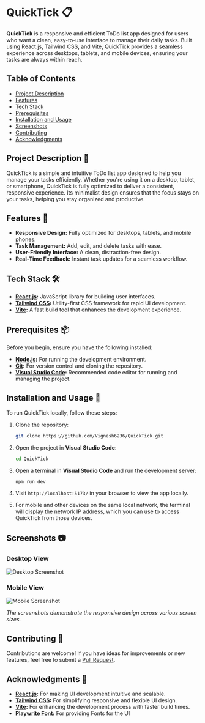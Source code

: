 # QuickTick 📋

**QuickTick** is a responsive and efficient ToDo list app designed for users who want a clean, easy-to-use interface to manage their daily tasks. Built using React.js, Tailwind CSS, and Vite, QuickTick provides a seamless experience across desktops, tablets, and mobile devices, ensuring your tasks are always within reach.

## Table of Contents

- [Project Description](#project-description)
- [Features](#features)
- [Tech Stack](#tech-stack)
- [Prerequisites](#prerequisites)
- [Installation and Usage](#installation-and-usage)
- [Screenshots](#screenshots)
- [Contributing](#contributing)
- [Acknowledgments](#acknowledgments-)

## Project Description 📝

QuickTick is a simple and intuitive ToDo list app designed to help you manage your tasks efficiently. Whether you're using it on a desktop, tablet, or smartphone, QuickTick is fully optimized to deliver a consistent, responsive experience. Its minimalist design ensures that the focus stays on your tasks, helping you stay organized and productive.

## Features 🌟

- **Responsive Design:** Fully optimized for desktops, tablets, and mobile phones.
- **Task Management:** Add, edit, and delete tasks with ease.
- **User-Friendly Interface:** A clean, distraction-free design.
- **Real-Time Feedback:** Instant task updates for a seamless workflow.

## Tech Stack 🛠️

- **[React.js](https://reactjs.org/):** JavaScript library for building user interfaces.
- **[Tailwind CSS](https://tailwindcss.com/):** Utility-first CSS framework for rapid UI development.
- **[Vite](https://vitejs.dev/):** A fast build tool that enhances the development experience.

## Prerequisites 📦

Before you begin, ensure you have the following installed:

- **[Node.js](https://nodejs.org/):** For running the development environment.
- **[Git](https://git-scm.com/):** For version control and cloning the repository.
- **[Visual Studio Code](https://code.visualstudio.com/):** Recommended code editor for running and managing the project.

## Installation and Usage 🚀

To run QuickTick locally, follow these steps:

1. Clone the repository:
   ```bash
   git clone https://github.com/Vignesh6236/QuickTick.git
   ```

2. Open the project in **Visual Studio Code**:
   ```bash
   cd QuickTick
   ```

3. Open a terminal in **Visual Studio Code** and run the development server:
   ```bash
   npm run dev
   ```

4. Visit `http://localhost:5173/` in your browser to view the app locally.

5. For mobile and other devices on the same local network, the terminal will display the network IP address, which you can use to access QuickTick from those devices.

## Screenshots 📷

### Desktop View

![Desktop Screenshot](https://github.com/user-attachments/assets/487473be-1cd4-4503-9839-caa2cf603724)

### Mobile View
![Mobile Screenshot](https://github.com/user-attachments/assets/7aa730f0-363d-4932-a910-367128dc645f)


*The screenshots demonstrate the responsive design across various screen sizes.*

## Contributing 🤝

Contributions are welcome! If you have ideas for improvements or new features, feel free to submit a [Pull Request](https://github.com/Vignesh6236/QuickTick/pulls).

## Acknowledgments 🙏

- **[React.js](https://reactjs.org/):** For making UI development intuitive and scalable.
- **[Tailwind CSS](https://tailwindcss.com/):** For simplifying responsive and flexible UI design.
- **[Vite](https://vitejs.dev/):** For enhancing the development process with faster build times.
- **[Playwrite Font](https://fonts.google.com/specimen/Playwrite+GB+S):** For providing Fonts for the UI

